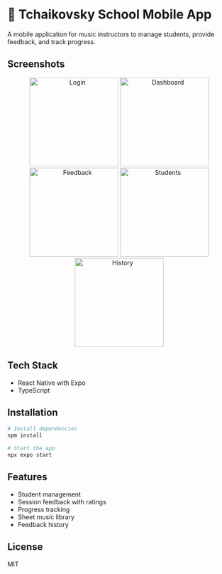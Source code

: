 # 🎵 Tchaikovsky School Mobile App

A mobile application for music instructors to manage students, provide feedback, and track progress.

## Screenshots

<div align="center">
  <img src="./login.jpg" width="200" alt="Login"/>
  <img src="screenshots/dashboard.png" width="200" alt="Dashboard"/>
  <img src="screenshots/feedback.png" width="200" alt="Feedback"/>
  <img src="screenshots/students.png" width="200" alt="Students"/>
  <img src="screenshots/history.png" width="200" alt="History"/>
</div>

## Tech Stack

- React Native with Expo
- TypeScript

## Installation

```bash
# Install dependencies
npm install

# Start the app
npx expo start
```

## Features

- Student management
- Session feedback with ratings
- Progress tracking
- Sheet music library
- Feedback history

## License

MIT
